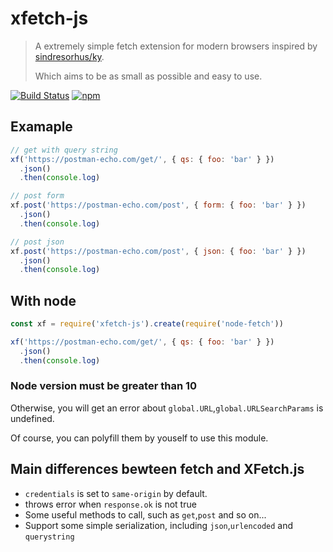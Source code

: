 # xfetch-js

> A extremely simple fetch extension for modern browsers inspired by [sindresorhus/ky](https://github.com/sindresorhus/ky).
>
> Which aims to be as small as possible and easy to use.

[![Build Status](https://img.shields.io/travis/maple3142/xfetch-js.svg?style=flat-square)](https://travis-ci.org/maple3142/xfetch-js)
[![npm](https://img.shields.io/npm/v/xfetch-js.svg?style=flat-square)](https://www.npmjs.com/package/xfetch-js)

## Examaple

```js
// get with query string
xf('https://postman-echo.com/get/', { qs: { foo: 'bar' } })
  .json()
  .then(console.log)

// post form
xf.post('https://postman-echo.com/post', { form: { foo: 'bar' } })
  .json()
  .then(console.log)

// post json
xf.post('https://postman-echo.com/post', { json: { foo: 'bar' } })
  .json()
  .then(console.log)
```

## With node

```js
const xf = require('xfetch-js').create(require('node-fetch'))

xf('https://postman-echo.com/get/', { qs: { foo: 'bar' } })
  .json()
  .then(console.log)
```

### Node version must be greater than 10

Otherwise, you will get an error about `global.URL`,`global.URLSearchParams` is undefined.

Of course, you can polyfill them by youself to use this module.

## Main differences bewteen fetch and XFetch.js

* `credentials` is set to `same-origin` by default.
* throws error when `response.ok` is not true
* Some useful methods to call, such as `get`,`post` and so on...
* Support some simple serialization, including `json`,`urlencoded` and `querystring`
